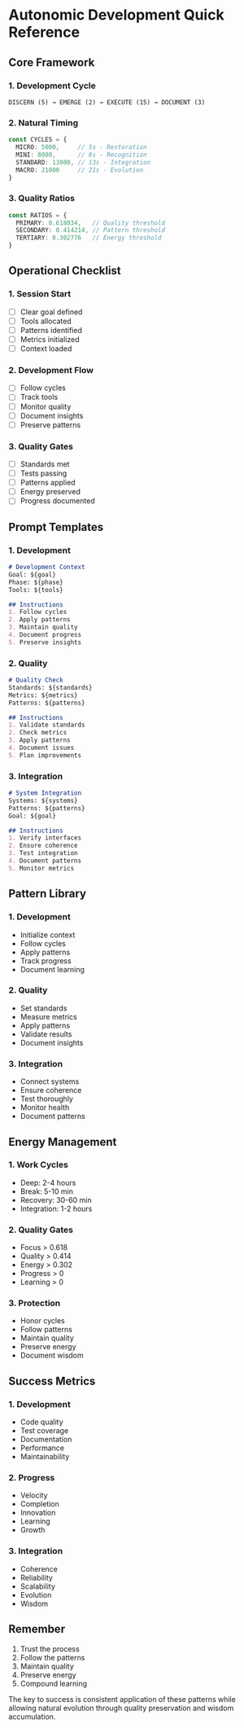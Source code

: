 # Autonomic Development Quick Reference

## Core Framework

### 1. Development Cycle
```
DISCERN (5) → EMERGE (2) → EXECUTE (15) → DOCUMENT (3)
```

### 2. Natural Timing
```typescript
const CYCLES = {
  MICRO: 5000,     // 5s - Restoration
  MINI: 8000,      // 8s - Recognition
  STANDARD: 13000, // 13s - Integration
  MACRO: 21000     // 21s - Evolution
}
```

### 3. Quality Ratios
```typescript
const RATIOS = {
  PRIMARY: 0.618034,   // Quality threshold
  SECONDARY: 0.414214, // Pattern threshold
  TERTIARY: 0.302776   // Energy threshold
}
```

## Operational Checklist

### 1. Session Start
- [ ] Clear goal defined
- [ ] Tools allocated
- [ ] Patterns identified
- [ ] Metrics initialized
- [ ] Context loaded

### 2. Development Flow
- [ ] Follow cycles
- [ ] Track tools
- [ ] Monitor quality
- [ ] Document insights
- [ ] Preserve patterns

### 3. Quality Gates
- [ ] Standards met
- [ ] Tests passing
- [ ] Patterns applied
- [ ] Energy preserved
- [ ] Progress documented

## Prompt Templates

### 1. Development
```markdown
# Development Context
Goal: ${goal}
Phase: ${phase}
Tools: ${tools}

## Instructions
1. Follow cycles
2. Apply patterns
3. Maintain quality
4. Document progress
5. Preserve insights
```

### 2. Quality
```markdown
# Quality Check
Standards: ${standards}
Metrics: ${metrics}
Patterns: ${patterns}

## Instructions
1. Validate standards
2. Check metrics
3. Apply patterns
4. Document issues
5. Plan improvements
```

### 3. Integration
```markdown
# System Integration
Systems: ${systems}
Patterns: ${patterns}
Goal: ${goal}

## Instructions
1. Verify interfaces
2. Ensure coherence
3. Test integration
4. Document patterns
5. Monitor metrics
```

## Pattern Library

### 1. Development
- Initialize context
- Follow cycles
- Apply patterns
- Track progress
- Document learning

### 2. Quality
- Set standards
- Measure metrics
- Apply patterns
- Validate results
- Document insights

### 3. Integration
- Connect systems
- Ensure coherence
- Test thoroughly
- Monitor health
- Document patterns

## Energy Management

### 1. Work Cycles
- Deep: 2-4 hours
- Break: 5-10 min
- Recovery: 30-60 min
- Integration: 1-2 hours

### 2. Quality Gates
- Focus > 0.618
- Quality > 0.414
- Energy > 0.302
- Progress > 0
- Learning > 0

### 3. Protection
- Honor cycles
- Follow patterns
- Maintain quality
- Preserve energy
- Document wisdom

## Success Metrics

### 1. Development
- Code quality
- Test coverage
- Documentation
- Performance
- Maintainability

### 2. Progress
- Velocity
- Completion
- Innovation
- Learning
- Growth

### 3. Integration
- Coherence
- Reliability
- Scalability
- Evolution
- Wisdom

## Remember

1. Trust the process
2. Follow the patterns
3. Maintain quality
4. Preserve energy
5. Compound learning

The key to success is consistent application of these patterns while allowing natural evolution through quality preservation and wisdom accumulation. 